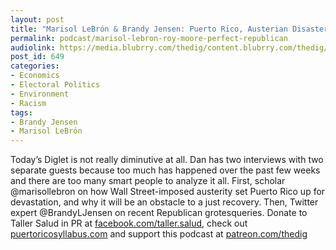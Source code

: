 ```yaml
---
layout: post
title: "Marisol LeBrón & Brandy Jensen: Puerto Rico, Austerian Disaster; Roy Moore, Perfect Republican"
permalink: podcast/marisol-lebron-roy-moore-perfect-republican
audiolink: https://media.blubrry.com/thedig/content.blubrry.com/thedig/The_Dig_-_EP_52_-_LeBron-Jensen.mp3
post_id: 649
categories: 
- Economics
- Electoral Politics
- Environment
- Racism
tags: 
- Brandy Jensen
- Marisol LeBrón
---
```


Today’s Diglet is not really diminutive at all. Dan has two interviews with two separate guests because too much has happened over the past few weeks and there are too many smart people to analyze it all. First, scholar @marisollebron on how Wall Street-imposed austerity set Puerto Rico up for devastation, and why it will be an obstacle to a just recovery. Then, Twitter expert @BrandyLJensen on recent Republican grotesqueries. Donate to Taller Salud in PR at 
[facebook.com/taller.salud](facebook.com/taller.salud), check out 
[puertoricosyllabus.com](puertoricosyllabus.com) and support this podcast at 
[patreon.com/thedig](patreon.com/thedig)
